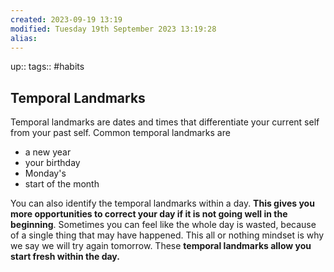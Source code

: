 ```yaml
---
created: 2023-09-19 13:19
modified: Tuesday 19th September 2023 13:19:28
alias:
---
```

up::
tags:: #habits

## Temporal Landmarks

Temporal landmarks are dates and times that differentiate your current self from your past self.
Common temporal landmarks are
- a new year
- your birthday
- Monday's
- start of the month

You can also identify the temporal landmarks within a day. **This gives you more opportunities to correct your day if it is not going well in the beginning**. Sometimes you can feel like the whole day is wasted, because of a single thing that may have happened. This all or nothing mindset is why we say we will try again tomorrow.  These **temporal landmarks allow you start fresh within the day.**
